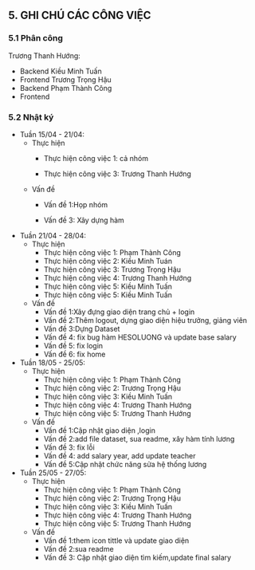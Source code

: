 ## 5. GHI CHÚ CÁC CÔNG VIỆC

### 5.1 Phân công

Trương Thanh Hướng:
+ Backend
Kiều Minh Tuấn
+ Frontend
Trương Trọng Hậu
+ Backend
Phạm Thành Công
+ Frontend

### 5.2 Nhật ký

- Tuần 15/04 - 21/04: 
    - Thực hiện
        - Thực hiện công việc 1: cả nhóm
        
        - Thực hiện công việc 3: Trương Thanh Hướng
    - Vấn đề
        - Vấn đề 1:Họp nhóm
        
        - Vấn đề 3: Xây dựng hàm
- Tuần 21/04 - 28/04: 
    - Thực hiện
        - Thực hiện công việc 1: Phạm Thành Công
        - Thực hiện công việc 2: Kiều Minh Tuán
        - Thực hiện công việc 3: Trương Trọng Hậu
        - Thực hiện công việc 4: Trương Thanh Hướng
        - Thực hiện công việc 5: Kiều Minh Tuấn
        - Thực hiện công việc 5: Kiều Minh Tuấn
    - Vấn đề
        - Vấn đề 1:Xây đựng giao diện trang chủ + login
        - Vấn đề 2:Thêm logout, dựng giao diện hiệu trưởng, giảng viên
        - Vấn đề 3:Dựng Dataset
        - Vấn đề 4: fix bug hàm HESOLUONG và update base salary
        - Vấn đề 5: fix login
        - Vấn đề 6: fix home
- Tuần 18/05 - 25/05: 
    - Thực hiện
        - Thực hiện công việc 1: Phạm Thành Công
        - Thực hiện công việc 2: Trương Trọng Hậu
        - Thực hiện công việc 3: Kiều Minh Tuấn
        - Thực hiện công việc 4: Trương Thanh Hướng
        - Thực hiện công việc 5: Trương Thanh Hướng
    - Vấn đề
        - Vấn đề 1:Cập nhật giao diện ,login
        - Vấn đề 2:add file dataset, sua readme, xây hàm tính lương
        - Vấn đề 3: fix lỗi
        - Vấn đề 4: add salary year, add update teacher
        - Vấn đề 5:Cập nhật chức năng sửa hệ thống lương
- Tuần 25/05 - 27/05: 
    - Thực hiện
        - Thực hiện công việc 1: Phạm Thành Công
        - Thực hiện công việc 2: Trương Trọng Hậu
        - Thực hiện công việc 3: Kiều Minh Tuấn
        - Thực hiện công việc 4: Trương Thanh Hướng
        - Thực hiện công việc 5: Trương Thanh Hướng
    - Vấn đề
        - Vấn đề 1:them icon tittle và update giao diện
        - Vấn đề 2:sua readme
        - Vấn đề 3: Cập nhật giao diện tìm kiếm,update final salary
